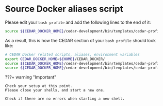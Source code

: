 # Source Docker aliases script

Please edit your `bash profile` and add the following lines to the end of it:

```sh
source ${CEDAR_DOCKER_HOME}/cedar-development/bin/templates/cedar-profile-docker-eval-2.sh
```

As a result, this is how the CEDAR section of your `bash profile` should look like:

```sh
# CEDAR Docker related scripts, aliases, environment variables
export CEDAR_DOCKER_HOME=${HOME}/CEDAR_DOCKER/
source ${CEDAR_DOCKER_HOME}/cedar-development/bin/templates/cedar-profile-docker-eval-1.sh
source ${CEDAR_DOCKER_HOME}/cedar-development/bin/templates/cedar-profile-docker-eval-2.sh
```

???+ warning "Important"

    Check your setup at this point.
    Please close your shells, and start a new one.
    
    Check if there are no errors when starting a new shell.
    
